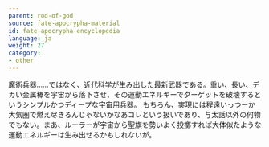```yaml
---
parent: rod-of-god
source: fate-apocrypha-material
id: fate-apocrypha-encyclopedia
language: ja
weight: 27
category:
- other
---
```


魔術兵器……ではなく、近代科学が生み出した最新武器である。重い、長い、デカい金属棒を宇宙から落下させ、その運動エネルギーで夕ーゲットを破壊するというシンプルかつディープな宇宙用兵器。
もちろん、実現には程遠いっつーか大気圏で燃え尽きるんじゃないかなあコレという扱いであり、与太話以外の何物でもない。まあ、ルーラーが宇宙から聖旗を勢いよく投擲すれば大体似たような運動エネルギーは生み出せるかもしれないが。
